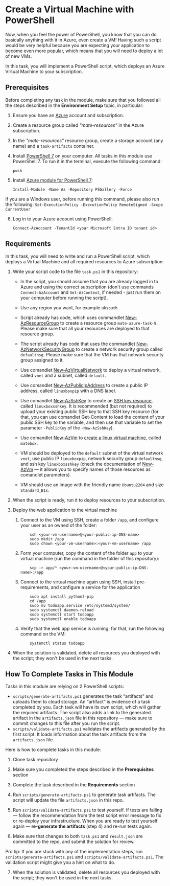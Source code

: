 # Create a Virtual Machine with PowerShell

Now, when you feel the power of PowerShell, you know that you can do basically anything with it in Azure, even create a VM! Having such a script would be very helpful because you are expecting your application to become even more popular, which means that you will need to deploy a lot of new VMs. 

In this task, you will implement a PowerShell script, which deploys an Azure Virtual Machine to your subscription. 

## Prerequisites

Before completing any task in the module, make sure that you followed all the steps described in the **Environment Setup** topic, in particular: 

1. Ensure you have an [Azure](https://azure.microsoft.com/en-us/free/) account and subscription.

2. Create a resource group called *"mate-resources"* in the Azure subscription.

3. In the *"mate-resources"* resource group, create a storage account (any name) and a `task-artifacts` container.

4. Install [PowerShell 7](https://learn.microsoft.com/en-us/powershell/scripting/install/installing-powershell?view=powershell-7.4) on your computer. All tasks in this module use PowerShell 7. To run it in the terminal, execute the following command: 
    ```
    pwsh
    ```

5. Install [Azure module for PowerShell 7](https://learn.microsoft.com/en-us/powershell/azure/install-azure-powershell?view=azps-11.3.0): 
    ```
    Install-Module -Name Az -Repository PSGallery -Force
    ```
If you are a Windows user, before running this command, please also run the following: 
    ```
    Set-ExecutionPolicy -ExecutionPolicy RemoteSigned -Scope CurrentUser
    ```

6. Log in to your Azure account using PowerShell:
    ```
    Connect-AzAccount -TenantId <your Microsoft Entra ID tenant id>
    ```

## Requirements

In this task, you will need to write and run a PowerShell script, which deploys a Virtual Machine and all required resources to Azure subscription: 

1. Write your script code to the file `task.ps1` in this repository:
    
    - In the script, you should assume that you are already logged in to Azure and using the correct subscription (don't use commands `Connect-AzAccount` and `Set-AzContext`, if needed - just run them on your computer before running the script). 

    - Use any region you want, for example `uksouth`. 

    - Script already has code, which uses commandlet [New-AzResourceGroup](https://learn.microsoft.com/en-us/powershell/module/az.resources/new-azresourcegroup?view=azps-11.5.0) to create a resource group `mate-azure-task-9`. Please make sure that all your resources are deployed to that resource group.

    - The script already has code that uses the commandlet [New-AzNetworkSecurityGroup](https://learn.microsoft.com/en-us/powershell/module/az.network/new-aznetworksecuritygroup?view=azps-11.5.0) to create a network security group called `defaultnsg`. Please make sure that the VM has that network security group assigned to it.  

    - Use comandlet [New-AzVirtualNetwork](https://learn.microsoft.com/en-us/powershell/module/az.network/new-azvirtualnetwork?view=azps-11.5.0#example-1-create-a-virtual-network-with-two-subnets) to deploy a virtual network, called `vnet` and a subnet, called `default`.

    - Use comandlet [New-AzPublicIpAddress](https://learn.microsoft.com/en-us/powershell/module/az.network/new-azpublicipaddress?view=azps-11.5.0) to create a public IP address, called `linuxboxpip` with a DNS label.

    - Use comandlet [New-AzSshKey](https://learn.microsoft.com/en-us/powershell/module/az.compute/new-azsshkey?view=azps-11.5.0) to create an [SSH key resource](https://learn.microsoft.com/en-us/azure/virtual-machines/ssh-keys-portal), called `linuxboxsshkey`. It is recommended (but not required) to upload your existing public SSH key to that SSH key resource (for that, you can use comandlet Get-Content to load the content of your public SSH key to the variable, and then use that variable to set the parameter `-PublicKey` of the `-New-AzSshKey`).  

    - Use comandlet [New-AzVm](https://learn.microsoft.com/en-us/powershell/module/az.compute/new-azvm?view=azps-11.5.0) to [create a linux virtual machine](https://learn.microsoft.com/en-us/azure/virtual-machines/linux/quick-create-powershell#create-a-virtual-machine), called `matebox`.
    
    - VM should be deployed to the `default` subnet of the virtual network `vnet`, use public IP `linuxboxpip`, network security group `defaultnsg`, and ssh key `linuxboxsshkey` (check the documentation of [New-AzVm](https://learn.microsoft.com/en-us/powershell/module/az.compute/new-azvm?view=azps-11.5.0) — it allows you to specify names of those resources as comandlet parameters). 

    - VM should use an image with the friendly name `Ubuntu2204` and size `Standard_B1s`.

2. When the script is ready, run it to deploy resources to your subscription. 

3. Deploy the web application to the virtual machine
    
    1. Connect to the VM using SSH, create a folder `/app`, and configure your user as an owned of the folder: 
        ```
            ssh <your-vm-username>@<your-public-ip-DNS-name>
            sudo mkdir /app 
            sudo chown <your-vm-username>:<your-vm-username> /app
        ```

    2. Form your computer, copy the content of the folder `app` to your virtual machine (run the command in the folder of this repository): 
        
        ```
            scp -r app/* <your-vm-username>@<your-public-ip-DNS-name>:/app
        ```

    3. Connect to the virtual machine again using SSH, install pre-requirements, and configure a service for the application
        
        ```
            sudo apt install python3-pip
            cd /app
            sudo mv todoapp.service /etc/systemd/system/ 
            sudo systemctl daemon-reload
            sudo systemctl start todoapp
            sudo systemctl enable todoapp
        ```
    
    4. Verify that the web app service is running; for that, run the following command on the VM: 
        
        ```
            systemctl status todoapp
        ```
 4. When the solution is validated, delete all resources you deployed with the script; they won't be used in the next tasks.  
## How To Complete Tasks in This Module 

Tasks in this module are relying on 2 PowerShell scripts: 

- `scripts/generate-artifacts.ps1` generates the task  “artifacts” and uploads them to cloud storage. An  “artifact” is evidence of a task completed by you. Each task will have its own script, which will gather the required artifacts. The script also adds a link to the generated artifact in the `artifacts.json` file in this repository — make sure to commit changes to this file after you run the script. 
- `scripts/validate-artifacts.ps1` validates the artifacts generated by the first script. It loads information about the task artifacts from the `artifacts.json` file.

Here is how to complete tasks in this module:

1. Clone task repository

2. Make sure you completed the steps described in the **Prerequisites** section

3. Complete the task described in the **Requirements** section 

4. Run `scripts/generate-artifacts.ps1` to generate task artifacts. The script will update the file `artifacts.json` in this repo. 

5. Run `scripts/validate-artifacts.ps1` to test yourself. If tests are failing — follow the recommendation from the test script error message to fix or re-deploy your infrastructure. When you are ready to test yourself again — **re-generate the artifacts** (step 4) and re-run tests again. 

6. Make sure that changes to both `task.ps1` and `result.json` are committed to the repo, and submit the solution for review.

Pro tip: If you are stuck with any of the implementation steps, run `scripts/generate-artifacts.ps1` and `scripts/validate-artifacts.ps1`. The validation script might give you a hint on what to do.  

7. When the solution is validated, delete all resources you deployed with the script; they won't be used in the next tasks.  
